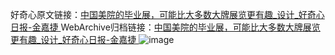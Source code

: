 好奇心原文链接：[中国美院的毕业展，可能比大多数大牌展览更有趣_设计_好奇心日报-金嘉捷 ](https://www.qdaily.com/articles/10339.html)
WebArchive归档链接：[中国美院的毕业展，可能比大多数大牌展览更有趣_设计_好奇心日报-金嘉捷 ](http://web.archive.org/web/20170611221731/http://www.qdaily.com/articles/10339.html)
![image](http://ww3.sinaimg.cn/large/007d5XDply1g3vwaoxajrj30u08bbqv5)